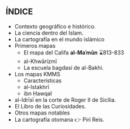 						
## ÍNDICE

* Contexto geográfico e histórico.
* La ciencia dentro del Islam.
* La cartografía en el mundo islámico
* Primeros mapas
  * El mapa del Califa **al-Maʾmūn** ⌛️813-833
  * al-Khwārizmī
  * La escuela bagdasí de al-Bakhi.
* Los mapas KMMS
  * Características
  * al-Istakhrī
  * ibn Ḥawqal
* al-Idrīsī en la corte de Roger II de Sicilia.
* El Libro de las Curiosidades.
* Otros mapas notables
* La cartografía otomana 👉 Piri Reis.

